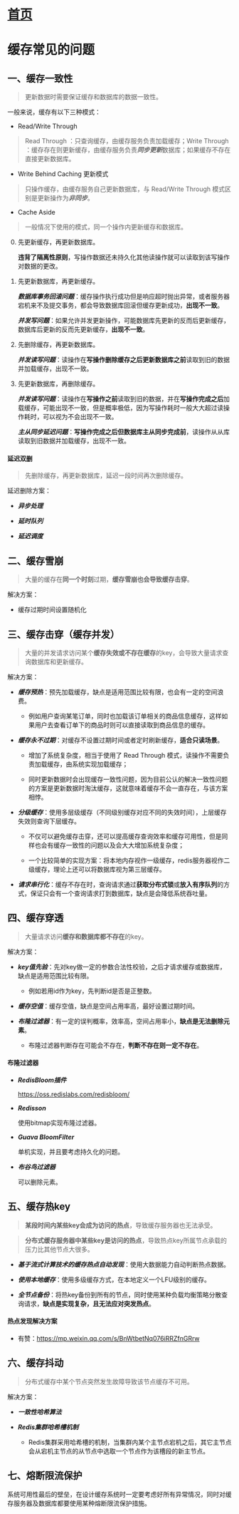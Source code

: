 # [首页](https://kingkh1995.github.io/blog/)

# 缓存常见的问题

## 一、缓存一致性

> 更新数据时需要保证缓存和数据库的数据一致性。

一般来说，缓存有以下三种模式：

- Read/Write Through
> Read Through ：只查询缓存，由缓存服务负责加载缓存；Write Through ：缓存存在则更新缓存，由缓存服务负责***同步更新***数据库；如果缓存不存在直接更新数据库。

- Write Behind Caching 更新模式
> 只操作缓存，由缓存服务自己更新数据库，与 Read/Write Through 模式区别是更新操作为***非同步***。

- Cache Aside
> 一般情况下使用的模式，同一个操作内更新缓存和数据库。

0. 先更新缓存，再更新数据库。
    
    **违背了隔离性原则**，写操作数据还未持久化其他读操作就可以读取到该写操作对数据的更改。

1. 先更新数据库，再更新缓存。

    ***数据库事务回滚问题***：缓存操作执行成功但是响应超时抛出异常，或者服务器宕机来不及提交事务，都会导致数据库回滚但缓存更新成功，**出现不一致**。
        
    ***并发写问题***：如果允许并发更新操作，可能数据库先更新的反而后更新缓存，数据库后更新的反而先更新缓存，**出现不一致**。


2. 先删除缓存，再更新数据库。

    ***并发读写问题***：读操作在**写操作删除缓存之后更新数据库之前**读取到旧的数据并加载缓存，出现不一致。

3. 先更新数据库，再删除缓存。

    ***并发读写问题***：读操作在**写操作之前**读取到旧的数据，并在**写操作完成之后**加载缓存，可能出现不一致，但是概率极低，因为写操作耗时一般大大超过读操作耗时，可以视为不会出现不一致。

    ***主从同步延迟问题***：**写操作完成之后但数据库主从同步完成前**，读操作从从库读取到旧数据并加载缓存，出现不一致。


#### **延迟双删**
> 先删除缓存，再更新数据库，延迟一段时间再次删除缓存。

延迟删除方案：

- ***异步处理***

- ***延时队列***

- ***延迟调度***

## 二、缓存雪崩

> 大量的缓存在**同一个时刻**过期，**缓存雪崩也会导致缓存击穿**。

解决方案：

- 缓存过期时间设置随机化

## 三、缓存击穿（缓存并发）

> 大量的并发请求访问某个**缓存失效或不存在缓存**的key，会导致大量请求查询数据库和更新缓存。

解决方案：

- ***缓存预热***：预先加载缓存，缺点是适用范围比较有限，也会有一定的空间浪费。

    - 例如用户查询某笔订单，同时也加载该订单相关的商品信息缓存，这样如果用户去查看订单下的商品时则可以直接读取到商品信息的缓存。

- ***缓存永不过期***：对缓存不设置过期时间或者定时刷新缓存，**适合只读场景**。

    - 增加了系统复杂度，相当于使用了 Read Through 模式，读操作不需要负责加载缓存，由系统实现加载缓存；

    - 同时更新数据时会出现缓存一致性问题，因为目前公认的解决一致性问题的方案是更新数据时淘汰缓存，这就意味着缓存不会一直存在，与该方案相悖。

- ***分级缓存***：使用多层级缓存（不同级别缓存对应不同的失效时间），上层缓存失效则查询下层缓存。
        
    - 不仅可以避免缓存击穿，还可以提高缓存查询效率和缓存可用性，但是同样也会有缓存一致性的问题以及会大大增加系统复杂度；

    - 一个比较简单的实现方案：将本地内存视作一级缓存，redis服务器视作二级缓存，理论上还可以将数据库视为第三层缓存。

- ***请求串行化***：缓存不存在时，查询请求通过**获取分布式锁**或**放入有序队列**的方式，保证只会有一个查询请求打到数据库，缺点是会降低系统吞吐量。

## 四、缓存穿透

> 大量请求访问**缓存和数据库都不存在**的key。

解决方案：

- ***key值先验***：先对key做一定的参数合法性校验，之后才请求缓存或数据库，缺点是适用范围比较有限。

    - 例如若用id作为key，先判断id是否是正整数。

- ***缓存空值***：缓存空值，缺点是空间占用率高，最好设置过期时间。

- ***布隆过滤器***：有一定的误判概率，效率高，空间占用率小，**缺点是无法删除元素**。

    - 布隆过滤器判断存在可能会不存在，**判断不存在则一定不存在**。

#### **布隆过滤器**

- ***RedisBloom插件***

    https://oss.redislabs.com/redisbloom/

- ***Redisson***

    使用bitmap实现布隆过滤器。

- ***Guava BloomFilter***
    
    单机实现，并且要考虑持久化的问题。

- ***布谷鸟过滤器***

    可以删除元素。
        
## 五、缓存热key

> **某段时间内某些key会成为访问的热点**，导致缓存服务器也无法承受。

> **分布式缓存服务器中某些key是访问的热点**，导致热点key所属节点承载的压力比其他节点大很多。

- ***基于流式计算技术的缓存热点自动发现***：使用大数据能力自动判断热点数据。

- ***使用本地缓存***：使用多级缓存方式，在本地定义一个LFU级别的缓存。

- ***全节点备份***：将热key备份到所有的节点，同时使用某种负载均衡策略分散查询请求，**缺点是实现复杂，且无法应对突发热点**。

#### **热点发现解决方案**

- 有赞：https://mp.weixin.qq.com/s/BnWtbetNq076iRRZfnGRrw


## 六、缓存抖动

> 分布式缓存中某个节点突然发生故障导致该节点缓存不可用。

解决方案：

- ***一致性哈希算法***

- ***Redis集群哈希槽机制***

    - Redis集群采用哈希槽的机制，当集群内某个主节点宕机之后，其它主节点会从宕机主节点的从节点中选取一个节点作为该槽段的新主节点。

## 七、熔断限流保护

系统可用性最后的壁垒，在设计缓存系统时一定要考虑好所有异常情况，同时对缓存服务器及数据库都要使用某种熔断限流保护措施。
